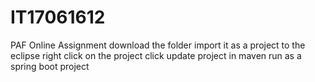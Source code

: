 # IT17061612
PAF Online Assignment
download the folder
import it as a project to the eclipse
right click on the project
click update project in maven
run as a spring boot project
